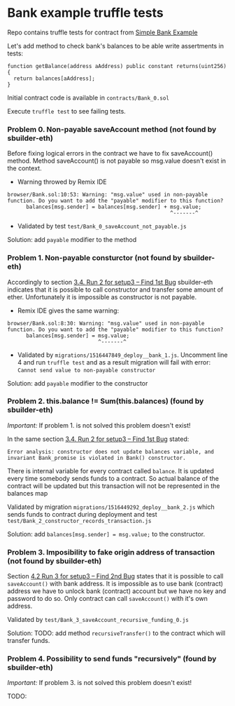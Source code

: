 Bank example truffle tests
==========================

Repo contains truffle tests for contract from [Simple Bank Example](https://jarjuk.wordpress.com/2017/12/06/sbuilder-bank/)

Let's add method to check bank's balances to be able write assertments in tests:

```solidity
function getBalance(address aAddress) public constant returns(uint256) {
  return balances[aAddress];
}
```

Initial contract code is available in `contracts/Bank_0.sol`

Execute `truffle test` to see failing tests.

### Problem 0. Non-payable saveAccount method (not found by sbuilder-eth)

Before fixing logical errors in the contract we have to fix saveAccount() method.
Method saveAccount() is not payable so msg.value doesn't exist in the context.

* Warning throwed by Remix IDE
```
browser/Bank.sol:10:53: Warning: "msg.value" used in non-payable function. Do you want to add the "payable" modifier to this function?
      balances[msg.sender] = balances[msg.sender] + msg.value;
                                                    ^-------^
```
* Validated by test `test/Bank_0_saveAccount_not_payable.js`

Solution: add `payable` modifier to the method

### Problem 1. Non-payable consturctor (not found by sbuilder-eth)

Accordingly to section [3.4. Run 2 for setup3 – Find 1st Bug](https://jarjuk.wordpress.com/2017/12/06/sbuilder-bank/#orgheadline7) sbuilder-eth indicates that it is possible to call constructor and transfer some amount of ether. Unfortunately it is impossible as constructor is not payable.

* Remix IDE gives the same warning:
```
browser/Bank.sol:8:30: Warning: "msg.value" used in non-payable function. Do you want to add the "payable" modifier to this function?
      balances[msg.sender] = msg.value;
                             ^-------^
```
* Validated by `migrations/1516447849_deploy__bank_1.js`. Uncomment line 4 and run `truffle test` and as a result migration will fail with error: `Cannot send value to non-payable constructor`

Solution: add `payable` modifier to the constructor

### Problem 2. this.balance != Sum(this.balances) (found by sbuilder-eth)

*Important:* If problem 1. is not solved this problem doesn't exist!

In the same section [3.4. Run 2 for setup3 – Find 1st Bug](https://jarjuk.wordpress.com/2017/12/06/sbuilder-bank/#orgheadline7) stated:

`Error analysis: constructor does not update balances variable, and invariant Bank_promise is violated in Bank() constructor.`

There is internal variable for every contract called `balance`. It is updated every time somebody sends funds to a contract. So actual balance of the contract will be updated but this transaction will not be represented in the balances map

Validated by migration `migrations/1516449292_deploy__bank_2.js` which sends funds to contract during deployment and test `test/Bank_2_constructor_records_transaction.js`

Solution: add `balances[msg.sender] = msg.value;` to the constructor.

### Problem 3. Imposibility to fake origin address of transaction (not found by sbuilder-eth)

Section [4.2 Run 3 for setup3 – Find 2nd Bug](https://jarjuk.wordpress.com/2017/12/06/sbuilder-bank/#find-bug-2) states that it is possible to call `saveAccount()` with bank address. It is impossible as to use bank (contract) address we have to unlock bank (contract) account but we have no key and password to do so. Only contract can call `saveAccount()` with it's own address.

Validated by `test/Bank_3_saveAccount_recursive_funding_0.js`

Solution: TODO: add method `recursiveTransfer()` to the contract which will transfer funds.

### Problem 4. Possibility to send funds "recursively" (found by sbuilder-eth)

*Important:* If problem 3. is not solved this problem doesn't exist!
 
TODO:

